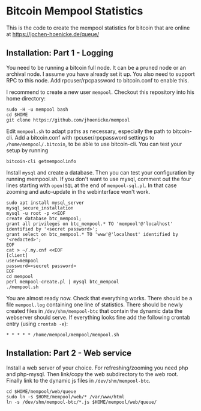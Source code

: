 # Bitcoin Mempool Statistics

This is the code to create the mempool statistics for bitcoin that are online
at https://jochen-hoenicke.de/queue/

## Installation: Part 1 - Logging

You need to be running a bitcoin full node.  It can be a pruned node or an
archival node.  I assume you have already set it up.  You also need to
support RPC to this node.  Add rpcuser/rpcpassword to bitcoin.conf to enable
this.

I recommend to create a new user `mempool`.   Checkout this repository into
his home directory:

    sudo -H -u mempool bash
    cd $HOME
    git clone https://github.com/jhoenicke/mempool

Edit `mempool.sh` to adapt paths as necessary, especially the path to 
bitcoin-cli.  Add a bitcoin.conf with rpcuser/rpcpassword settings to 
`/home/mempool/.bitcoin`, to be able to use bitcoin-cli.  You can test your
setup by running

    bitcoin-cli getmempoolinfo

Install `mysql` and create a database. Then you can test your
configuration by running mempool.sh.  If you don't want to use mysql,
comment out the four lines starting with `open(SQL` at the end of
`mempool-sql.pl`.  In that case zooming and auto-update in the
webinterface won't work.

    sudo apt install mysql_server
    mysql_secure_installation
    mysql -u root -p <<EOF
    create database btc_mempool;
    grant all privileges on btc_mempool.* TO 'mempool'@'localhost' identified by '<secret password>';
    grant select on btc_mempool.* TO 'www'@'localhost' identified by '<redacted>';
    EOF
    cat > ~/.my.cnf <<EOF
    [client]
    user=mempool
    password=<secret password>
    EOF
    cd mempool
    perl mempool-create.pl | mysql btc_mempool
    ./mempool.sh

You are almost ready now.  Check that everything works.  There should be a
file `mempool.log` containing one line of statistics.  There should be
newly created files in `/dev/shm/mempool-btc` that contain the dynamic data the
webserver should serve.  If everything looks fine add the following crontab 
entry (using `crontab -e`):

    * * * * * /home/mempool/mempool/mempool.sh 

## Installation: Part 2 - Web service

Install a web server of your choice.  For refreshing/zooming you need
php and php-mysql.  Then link/copy the web subdirectory to the web
root.  Finally link to the dynamic js files in `/dev/shm/mempool-btc`.

    cd $HOME/mempool/web/queue
    sudo ln -s $HOME/mempool/web/* /var/www/html
    ln -s /dev/shm/mempool-btc/*.js $HOME/mempool/web/queue/
